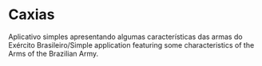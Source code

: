 # Caxias
 Aplicativo simples apresentando algumas características das armas do Exército Brasileiro/Simple application featuring some characteristics of the Arms of the Brazilian Army.
